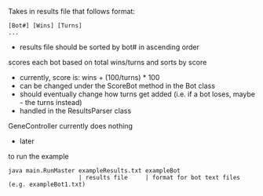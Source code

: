 Takes in results file that follows format:

    [Bot#] [Wins] [Turns]
    ...

* results file should be sorted by bot# in ascending order

scores each bot based on total wins/turns and sorts by score
* currently, score is: wins + (100/turns) * 100
* can be changed under the ScoreBot method in the Bot class
* should eventually change how turns get added (i.e. if a bot loses, maybe - the turns instead)
* handled in the ResultsParser class

GeneController currently does nothing
* later

to run the example

    java main.RunMaster exampleResults.txt exampleBot
                        | results file     | format for bot text files (e.g. exampleBot1.txt)

